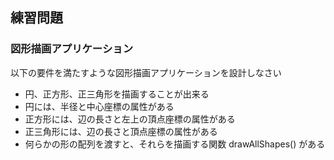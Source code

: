 ## 練習問題

### 図形描画アプリケーション

以下の要件を満たすような図形描画アプリケーションを設計しなさい

* 円、正方形、正三角形を描画することが出来る
* 円には、半径と中心座標の属性がある
* 正方形には、辺の長さと左上の頂点座標の属性がある
* 正三角形には、辺の長さと頂点座標の属性がある
* 何らかの形の配列を渡すと、それらを描画する関数 drawAllShapes() がある

